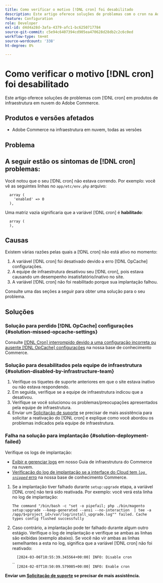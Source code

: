 ```yaml
---
title: Como verificar o motivo [!DNL cron] foi desabilitado
description: Este artigo oferece soluções de problemas com o cron na Adobe Commerce em produtos de infraestrutura em nuvem.
feature: Configuration
role: Developer
exl-id: d4d4a28d-3afa-4379-afc1-bc6250717784
source-git-commit: c5e94c6407394cd905ea470628d28db2c2c6c0ed
workflow-type: tm+mt
source-wordcount: '338'
ht-degree: 0%

---
```


# Como verificar o motivo [!DNL cron] foi desabilitado

Este artigo oferece soluções de problemas com [!DNL cron] em produtos de infraestrutura em nuvem do Adobe Commerce.

## Produtos e versões afetados

* Adobe Commerce na infraestrutura em nuvem, todas as versões

## Problema

## A seguir estão os sintomas de [!DNL cron] problemas:

Você notou que o seu [!DNL cron] não estava correndo.
Por exemplo: você vê as seguintes linhas no `app/etc/env.php` arquivo:

```'cron' =>
  array (
    'enabled' => 0
  ),
```

Uma matriz vazia significaria que a variável [!DNL cron] é **habilitado**:

```'cron' =>
  array (
  ),
```

## Causas

Existem várias razões pelas quais a [!DNL cron] não está ativo no momento:

1. A variável [!DNL cron] foi desativado devido a erro [!DNL OpCache] configurações.
1. A equipe de infraestrutura desativou seu [!DNL cron], pois estava causando um desempenho insatisfatório/inativo no site.
1. A variável [!DNL cron] não foi reabilitado porque sua implantação falhou.

Consulte uma das seções a seguir para obter uma solução para o seu problema.

## Soluções

### Solução para perdido [!DNL OpCache] configurações {#solution-missed-opcache-settings}

Consulte [[!DNL Cron] interrompido devido a uma configuração incorreta ou ausente [!DNL OpCache] configurações](https://experienceleague.adobe.com/en/docs/commerce-knowledge-base/kb/troubleshooting/miscellaneous/crons-blocked-running-missing-opache-settings) na nossa base de conhecimento Commerce.

### Solução para desabilitados pela equipe de infraestrutura {#solution-disabled-by-infrastructure-team}

1. Verifique os tíquetes de suporte anteriores em que o site estava inativo ou não estava respondendo.
1. Em seguida, verifique se a equipe de infraestrutura indicou que a desativou.
1. Verifique se você solucionou os problemas/preocupações apresentados pela equipe de infraestrutura.
1. Enviar um [Solicitação de suporte](https://experienceleague.adobe.com/en/docs/commerce-knowledge-base/kb/help-center-guide/magento-help-center-user-guide#support-tickets) se precisar de mais assistência para solicitar a reativação do [!DNL cron] e explique como você abordou os problemas indicados pela equipe de infraestrutura.

### Falha na solução para implantação {#solution-deployment-failed}

Verifique os logs de implantação:

* [Exibir e gerenciar logs](https://experienceleague.adobe.com/en/docs/commerce-cloud-service/user-guide/develop/test/log-locations) em nosso Guia de infraestrutura do Commerce na nuvem.
* [Verificação do log de implantação se a interface do Cloud tem *`log snipped`* erro](https://experienceleague.adobe.com/en/docs/commerce-knowledge-base/kb/troubleshooting/miscellaneous/checking-deployment-log-if-the-cloud-ui-shows-log-snipped-error) na nossa base de conhecimento Commerce.

1. Se a implantação tiver falhado durante `setup:upgrade` etapa, a variável [!DNL cron] não terá sido reativada.
Por exemplo: você verá esta linha no log de implantação:

   ```The command "/bin/bash -c "set -o pipefail; php ./bin/magento setup:upgrade --keep-generated --ansi --no-interaction  | tee -a /app/$<project_id>/var/log/install_upgrade.log"" failed. Cache types config flushed successfully```

1. Caso contrário, a implantação pode ter falhado durante algum outro estágio. Verifique o log de implantação e verifique se ambas as linhas são exibidas (exemplo abaixo). Se você não vir ambas as linhas semelhantes a esta no log, significa que a variável [!DNL cron] não foi reativado:

   ```  [2024-03-06T10:55:39.345564+00:00] INFO: Disable cron```<br>
..<br>
   ```  [2024-02-07T10:50:09.579005+00:00] INFO: Enable cron```

**Enviar um [Solicitação de suporte](https://experienceleague.adobe.com/en/docs/commerce-knowledge-base/kb/help-center-guide/magento-help-center-user-guide#support-tickets) se precisar de mais assistência.**
